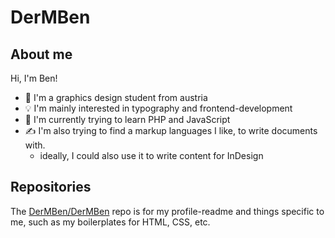 # DerMBen

## About me

Hi, I'm Ben!

- 🎨 I'm a graphics design student from austria
- 💡 I'm mainly interested in typography and frontend-development
- 🧠 I'm currently trying to learn PHP and JavaScript
- ✍ I'm also trying to find a markup languages I like, to write documents with.
  - ideally, I could also use it to write content for InDesign

## Repositories

The [DerMBen/DerMBen](https://github.com/DerMBen/DerMBen) repo is for my profile-readme and things specific to me, such as my boilerplates for HTML, CSS, etc.

<!--
Emoji options:

| Emoji | Shortcode                      |
| ----- | ------------------------------ |
| 🌸    | :cherry_blossom:               |
| 💮    | :white_flower:                 |
| 🪷     | :lotus:                        |
| 🏵     | :rosette:                      |
| 🍊    | :tangerine:                    |
| 🧠    | :brain:                        |
| ✍    | :writing_hand:                 |
| 🕴    | :person_in_suit_levitating:    |
| 🌐    | :globe_with_meridians:         |
| 🎮    | :video_game:                   |
| 🎴    | :flower_playing_cards:         |
| 🎭    | :performing_arts:              |
| 🖼     | :framed_picture:               |
| 🎨    | :artist_palette:               |
| 🎙     | :studio_microphone:            |
| 🎚     | :level_slider:                 |
| 🎧    | :headphone:                    |
| 🖥     | :desktop_computer:             |
| 📚    | :books:                        |
| 🧮    | :abacus:                       |
| 💽    | :computer_disk:                |
| 💿    | :optical_disc:                 |
| 🔍    | :magnifying_glass_tilted_left: |
| 💡    | :light_bulb:                   |
| 📙    | :orange_book:                  |
| 📑    | :bookmark_tabs:                |
| ✒     | :black_nib:                    |
| 📍    | :round_pushpin:                |
| ⚙     | :gear:                         |
| 🗜     | :clamp:                        |
| 🔧    | :wrench:                       |
| 🔬    | :microscope:                   |
| ⚠     | :warning:                      |
| ⛔    | :no-entry:                     |
| 🚫    | :prohibited:                   |
| ✔     | :check_mark:                   |
| ❌    | :cross_mark:                   |
| ©     | :copyright:                    |
| ®     | :registered:                   |
| ™     | :trademark:                    |
| 🟠    | :orange_circle:                |
| 🟧    | :orange_square:                |
| 🔶    | :large-orange_diamond:         |
| 🔸    | :small_orange_diamond:         |
| 🏳️‍🌈    | :rainbow_flag:                 |
| 🇦🇹    | :flag_austria:                 |
| 🇩🇪    | :flag_germany:                 |
| 🇬🇧    | :united_kingdom:               |
-->
